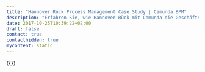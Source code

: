 ```yaml
---
title: "Hannover Rück Process Management Case Study | Camunda BPM"
description: "Erfahren Sie, wie Hannover Rück mit Camunda die Geschäftsprozessautomatisierung organisiert und die Effizienz im Unternehmen gesteigert hat. Camunda ist der Marktführer für Workflow-Automatisierung basierend auf Java und BPMN 2.0."
date: 2017-10-25T10:39:22+02:00
draft: false
contact: true
contacthidden: true
mycontent: static
---
```

{{<case-study-single
company="Hannover Rück"
companydescription="Die Hannover Rück ist mit einem Bruttoprämienvolumen von 19 Mrd. EUR der viertgrößteRückversicherer der Welt. Sie betreibt alle Sparten der Schaden- und PersonenRückversicherung und ist mit mehr als 3.300 Mitarbeitern auf allen Kontinenten vertreten. Gegründet 1966, umfasst der Hannover Rück-Konzern heute mehr als 100Tochtergesellschaften, Niederlassungen und Repräsentanzen weltweit. Das DeutschlandGeschäft wird von der Tochtergesellschaft E+S Rück betrieben. Die für dieVersicherungswirtschaft wichtigen Ratingagenturen haben sowohl Hannover Rück als auch E+SRück sehr gute Finanzkraft-Bewertungen zuerkannt: Standard & Poor’s AA- „Very Strong' undA.M. Best A+ „Superior'. "
customerquote=""
teaser=""
usecase=""
videolink=""
logo="//images.ctfassets.net/vpidbgnakfvf/fo3XP4cjLlYLGeR0MLMSb/534f7e326fc99d65c4e64214873b116a/hanover_ru__ck.png"
pdf=""
thumbnail="">}}